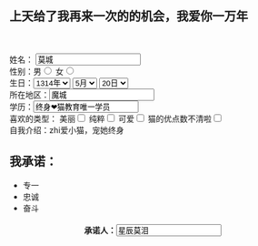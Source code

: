 <!-- saved from url=(0090)file:///C:/Users/86158/Desktop/%E5%A4%A7%E4%BB%99%E6%B3%A8%E5%86%8C%E5%B9%B3%E5%8F%B0.html -->
<html><head><meta http-equiv="Content-Type" content="text/html; charset=UTF-8"><title>
  </title>
  </head><body>
    <form>
      <h2>
        上天给了我再来一次的的机会，我爱你一万年</h2>
        <br>
        <br>
       <label for="id">姓名：</label> <input type="text" value="莫城" id="id"><br>
        性别：<label for="nan">男</label><input type="radio" id="nan" name="sex">  <label for="nv">女</label><input type="radio" id="nv" name="sex"> 
<br>
        生日：<select name="year" value="">
        			<option>1314年</option>
        	</select>
        	<select name="year" value="">
        			<option>5月</option>
        	</select>
        <select name="year" value="">
        			<option>20日</option>
        	</select><br>
     	<label for="area">所在地区：</label><input type="text" name="area" value="魔城" id="area"><br>
      <label for="xl">学历：</label><input type="text" name="xueli" value="终身❤猫教育唯一学员" id="xl"><br>
      <label>喜欢的类型：</label>
      <label for="wm">美丽</label><input type="checkbox" name="love" id="wm">
      <label for="wm">纯粹</label><input type="checkbox" name="love" id="wm">
      <label for="ka">可爱</label><input type="checkbox" name="love" id="ka">
      <label for="wm">猫的优点数不清啦</label><input type="checkbox" name="love" id="wm"><br>
      <label for="self">自我介绍：zhi爱小猫，宠她终身
      <h2>
        我承诺：
      </h2>
      <ul>
        <li>专一</li>
        <li>忠诚</li>
        <li>奋斗</li>
      </ul>
      <h4 align="center">
        承诺人：<input type="text" name="name3" value="星辰莫泪">
      </h4>
    </form></body></html>
